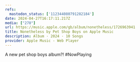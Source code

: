 ```yaml
---
refs:
  mastodon_status: ['112344080791282184']
date: 2024-04-27T16:17:11.217Z
media: ["278"]
url: https://music.apple.com/gb/album/nonetheless/1726963941
title: Nonetheless by Pet Shop Boys on Apple Music
description: Album · 2024 · 10 Songs
provider: Apple Music - Web Player
---
```


A new pet shop boys album?! #NowPlaying
